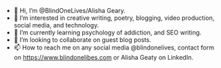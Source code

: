 - 👋 Hi, I’m @BlindOneLives/Alisha Geary.
- 👀 I’m interested in creative writing, poetry, blogging, video production, social media, and technology.
- 🌱 I’m currently learning psychology of addiction, and SEO writing. 
- 💞️ I’m looking to collaborate on guest blog posts.
- 📫 How to reach me on any social media @blindonelives, contact form on https://www.blindonelibes.com or Alisha Geaty on LinkedIn. 

<!---
BlindOneLives/BlindOneLives is a ✨ special ✨ repository because its `README.md` (this file) appears on your GitHub profile.
You can click the Preview link to take a look at your changes.
--->

